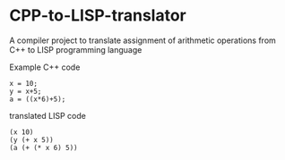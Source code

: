 # CPP-to-LISP-translator

A compiler project to translate assignment of arithmetic operations from C++ to LISP programming language

Example
  C++ code
  
    x = 10;
    y = x+5;
    a = ((x*6)+5);

  translated LISP code
  
    (x 10)
    (y (+ x 5))
    (a (+ (* x 6) 5))


